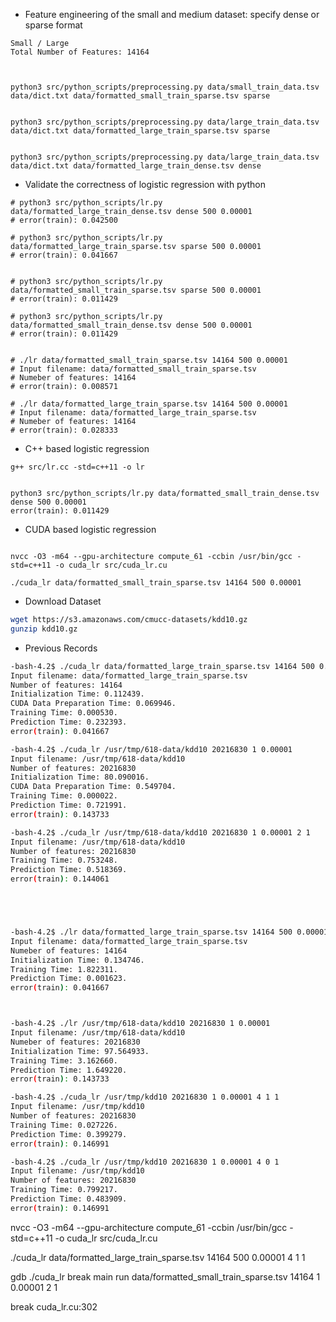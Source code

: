 - Feature engineering of the small and medium dataset: specify dense or sparse format
```shell
Small / Large
Total Number of Features: 14164



python3 src/python_scripts/preprocessing.py data/small_train_data.tsv data/dict.txt data/formatted_small_train_sparse.tsv sparse


python3 src/python_scripts/preprocessing.py data/large_train_data.tsv data/dict.txt data/formatted_large_train_sparse.tsv sparse


python3 src/python_scripts/preprocessing.py data/large_train_data.tsv data/dict.txt data/formatted_large_train_dense.tsv dense

```

- Validate the correctness of logistic regression with python
```shell
# python3 src/python_scripts/lr.py data/formatted_large_train_dense.tsv dense 500 0.00001
# error(train): 0.042500

# python3 src/python_scripts/lr.py data/formatted_large_train_sparse.tsv sparse 500 0.00001
# error(train): 0.041667


# python3 src/python_scripts/lr.py data/formatted_small_train_sparse.tsv sparse 500 0.00001
# error(train): 0.011429

# python3 src/python_scripts/lr.py data/formatted_small_train_dense.tsv dense 500 0.00001
# error(train): 0.011429


# ./lr data/formatted_small_train_sparse.tsv 14164 500 0.00001
# Input filename: data/formatted_small_train_sparse.tsv
# Numeber of features: 14164
# error(train): 0.008571

# ./lr data/formatted_large_train_sparse.tsv 14164 500 0.00001
# Input filename: data/formatted_large_train_sparse.tsv
# Numeber of features: 14164
# error(train): 0.028333
```

- C++ based logistic regression
```shell
g++ src/lr.cc -std=c++11 -o lr 


python3 src/python_scripts/lr.py data/formatted_small_train_dense.tsv dense 500 0.00001
error(train): 0.011429
```


- CUDA based logistic regression
```shell

nvcc -O3 -m64 --gpu-architecture compute_61 -ccbin /usr/bin/gcc -std=c++11 -o cuda_lr src/cuda_lr.cu

./cuda_lr data/formatted_small_train_sparse.tsv 14164 500 0.00001
```

- Download Dataset
```bash
wget https://s3.amazonaws.com/cmucc-datasets/kdd10.gz
gunzip kdd10.gz 
```

- Previous Records
```bash
-bash-4.2$ ./cuda_lr data/formatted_large_train_sparse.tsv 14164 500 0.00001 2 1
Input filename: data/formatted_large_train_sparse.tsv
Number of features: 14164
Initialization Time: 0.112439.
CUDA Data Preparation Time: 0.069946.
Training Time: 0.000530.
Prediction Time: 0.232393.
error(train): 0.041667

-bash-4.2$ ./cuda_lr /usr/tmp/618-data/kdd10 20216830 1 0.00001
Input filename: /usr/tmp/618-data/kdd10
Number of features: 20216830
Initialization Time: 80.090016.
CUDA Data Preparation Time: 0.549704.
Training Time: 0.000022.
Prediction Time: 0.721991.
error(train): 0.143733

-bash-4.2$ ./cuda_lr /usr/tmp/618-data/kdd10 20216830 1 0.00001 2 1
Input filename: /usr/tmp/618-data/kdd10
Number of features: 20216830
Training Time: 0.753248.
Prediction Time: 0.518369.
error(train): 0.144061





-bash-4.2$ ./lr data/formatted_large_train_sparse.tsv 14164 500 0.00001
Input filename: data/formatted_large_train_sparse.tsv
Numeber of features: 14164
Initialization Time: 0.134746.
Training Time: 1.822311.
Prediction Time: 0.001623.
error(train): 0.041667



-bash-4.2$ ./lr /usr/tmp/618-data/kdd10 20216830 1 0.00001 
Input filename: /usr/tmp/618-data/kdd10
Numeber of features: 20216830
Initialization Time: 97.564933.
Training Time: 3.162660.
Prediction Time: 1.649220.
error(train): 0.143733

-bash-4.2$ ./cuda_lr /usr/tmp/kdd10 20216830 1 0.00001 4 1 1
Input filename: /usr/tmp/kdd10
Number of features: 20216830
Training Time: 0.027226.
Prediction Time: 0.399279.
error(train): 0.146991

-bash-4.2$ ./cuda_lr /usr/tmp/kdd10 20216830 1 0.00001 4 0 1
Input filename: /usr/tmp/kdd10
Number of features: 20216830
Training Time: 0.799217.
Prediction Time: 0.483909.
error(train): 0.146991

```


nvcc -O3 -m64 --gpu-architecture compute_61 -ccbin /usr/bin/gcc -std=c++11 -o cuda_lr src/cuda_lr.cu


./cuda_lr data/formatted_large_train_sparse.tsv 14164 500 0.00001 4 1 1

gdb ./cuda_lr
break main
run data/formatted_small_train_sparse.tsv 14164 1 0.00001 2 1



break cuda_lr.cu:302